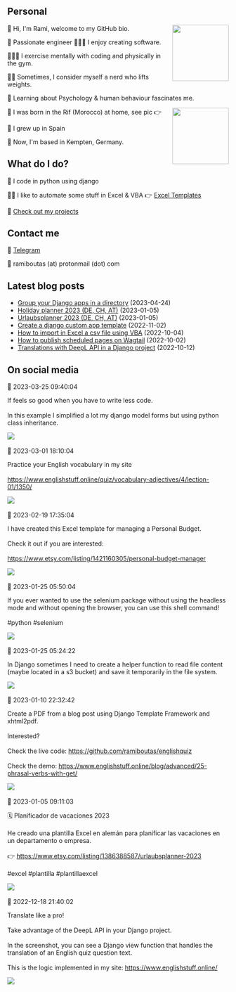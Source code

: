 <h2>Personal</h2>
<p><img align="right" height="128" src="https://www.ramiboutas.com/pages/images/myface.png" width="128"/><p>👋 Hi, I'm Rami, welcome to my GitHub bio.<p>👷 Passionate engineer 👨🏽‍💻 I enjoy creating software.<p>👨🏽‍💻 I exercise mentally with coding and physically in the gym.<p>🏋️‍♀️ Sometimes, I consider myself a nerd who lifts weights.<p>🧠 Learning about Psychology &amp; human behaviour fascinates me.<p><img align="right" height="128" src="https://www.ramiboutas.com/pages/images/birthlocation.jpg" width="128"/><p>🐣 I was born in the Rif (Morocco) at home, see pic 👉<p>🏫 I grew up in Spain<p>🚞 Now, I'm based in Kempten, Germany.<h2>What do I do?</h2><p>🐍 I code in python using django<p>👨‍💼 I like to automate some stuff in Excel &amp; VBA 👉 <a href="https://ramiboutas.etsy.com">Excel Templates</a><p>💚 <a href="https://www.ramiboutas.com/projects/">Check out my projects</a><h2>Contact me</h2><p>💬 <a href="https://t.me/ramiboutas">Telegram</a><p>📧 ramiboutas (at) protonmail (dot) com</p></p></p></p></p></p></p></p></p></p></p></p></p></p></p>

## Latest blog posts

* [Group your Django apps in a directory](https://www.ramiboutas.com/articles/django-group-your-apps-in-a-directory/) (2023-04-24)
* [Holiday planner 2023 (DE, CH, AT)](https://www.ramiboutas.com/articles/excel-holiday-planner-in-german-2023/) (2023-01-05)
* [Urlaubsplanner 2023 (DE, CH, AT)](https://www.ramiboutas.com/articles/excel-urlaub-planner-auf-deutsch-2023/) (2023-01-05)
* [Create a django custom app template](https://www.ramiboutas.com/articles/django-custom-app-template/) (2022-11-02)
* [How to import in Excel a csv file using VBA](https://www.ramiboutas.com/articles/excel-import-a-csv-file-using-vba/) (2022-10-04)
* [How to publish scheduled pages on Wagtail](https://www.ramiboutas.com/articles/wagtail-publish-scheduled-pages/) (2022-10-02)
* [Translations with DeepL API in a Django project](https://www.ramiboutas.com/articles/django-translations-with-deepl-api/) (2022-10-12)

## On social media

<div><time class="text-gray-500" datetime="2023-03-25T09:40:04">📝 2023-03-25 09:40:04</time><br/><p>If feels so good when you have to write less code. <br/><br/>In this example I simplified a lot my django model forms but using python class inheritance.</p><img src="https://ramiboutas.fra1.cdn.digitaloceanspaces.com/telegram-actions-media/telegram-files/documents/file_104.png"/><br/><br/></div>
<div><time class="text-gray-500" datetime="2023-03-01T18:10:04">📝 2023-03-01 18:10:04</time><br/><p>Practice your English vocabulary in my site<br/><br/><a href="https://www.englishstuff.online/quiz/vocabulary-adjectives/4/lection-01/1350/" target="_blank">https://www.englishstuff.online/quiz/vocabulary-adjectives/4/lection-01/1350/</a></p><img src="https://ramiboutas.fra1.cdn.digitaloceanspaces.com/telegram-actions-media/telegram-files/documents/file_100.png"/><br/><br/></div>
<div><time class="text-gray-500" datetime="2023-02-19T17:35:04">📝 2023-02-19 17:35:04</time><br/><p>I have created this Excel template for managing a Personal Budget.<br/><br/>Check it out if you are interested:<br/><br/><a href="https://www.etsy.com/listing/1421160305/personal-budget-manager" target="_blank">https://www.etsy.com/listing/1421160305/personal-budget-manager</a></p><img src="https://ramiboutas.fra1.cdn.digitaloceanspaces.com/telegram-actions-media/telegram-files/documents/file_97.JPG"/><br/><br/></div>
<div><time class="text-gray-500" datetime="2023-01-25T05:50:04">📝 2023-01-25 05:50:04</time><br/><p>If you ever wanted to use the selenium package without using the headless mode and without opening the browser, you can use this shell command! <br/><br/>#python #selenium</p><img src="https://ramiboutas.fra1.cdn.digitaloceanspaces.com/telegram-actions-media/telegram-files/documents/file_82.png"/><br/><br/></div>
<div><time class="text-gray-500" datetime="2023-01-25T05:24:22">📝 2023-01-25 05:24:22</time><br/><p>In Django sometimes I need to create a helper function to read file content (maybe located in a s3 bucket) and save it temporarily in the file system.</p><img src="https://ramiboutas.fra1.cdn.digitaloceanspaces.com/telegram-actions-media/telegram-files/documents/file_80.png"/><br/><br/></div>
<div><time class="text-gray-500" datetime="2023-01-10T22:32:42">📝 2023-01-10 22:32:42</time><br/><p>Create a PDF from a blog post using Django Template Framework and xhtml2pdf.<br/><br/>Interested?<br/><br/>Check the live code: <a href="https://github.com/ramiboutas/englishquiz" target="_blank">https://github.com/ramiboutas/englishquiz</a><br/><br/>Check the demo: <a href="https://www.englishstuff.online/blog/advanced/25-phrasal-verbs-with-get/" target="_blank">https://www.englishstuff.online/blog/advanced/25-phrasal-verbs-with-get/</a></p><img src="https://ramiboutas.fra1.cdn.digitaloceanspaces.com/telegram-actions-media/telegram-files/documents/file_70.png"/><br/><br/></div>
<div><time class="text-gray-500" datetime="2023-01-05T09:11:03">📝 2023-01-05 09:11:03</time><br/><p>🗓️ Planificador de vacaciones 2023<br/><br/>He creado una plantilla Excel en alemán para planificar las vacaciones en un departamento o empresa.<br/><br/>👉 <a href="https://www.etsy.com/listing/1386388587/urlaubsplanner-2023" target="_blank">https://www.etsy.com/listing/1386388587/urlaubsplanner-2023</a><br/><br/>#excel #plantilla #plantillaexcel</p><img src="https://ramiboutas.fra1.cdn.digitaloceanspaces.com/telegram-actions-media/telegram-files/documents/file_68.JPG"/><br/><br/></div>
<div><time class="text-gray-500" datetime="2022-12-18T21:40:02">📝 2022-12-18 21:40:02</time><br/><p>Translate like a pro!<br/><br/>Take advantage of the DeepL API in your Django project.<br/><br/>In the screenshot, you can see a Django view function that handles the translation of an English quiz question text.<br/><br/>This is the logic implemented in my site: <a href="https://www.englishstuff.online/" target="_blank">https://www.englishstuff.online/</a></p><img src="https://ramiboutas.fra1.cdn.digitaloceanspaces.com/telegram-actions-media/telegram-files/documents/file_29.png"/><br/><br/></div>
